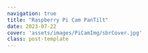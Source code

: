 ```yaml
---
navigation: true
title: "Raspberry Pi Cam PanTilt"
date: 2023-07-22
cover: 'assets/images/PiCamImg/sbrCover.jpg'
class: post-template
---
```

